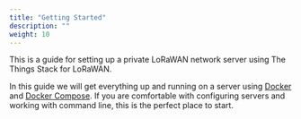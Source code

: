 ```yaml
---
title: "Getting Started"
description: ""
weight: 10
---
```


This is a guide for setting up a private LoRaWAN network server using The Things Stack for LoRaWAN.

In this guide we will get everything up and running on a server using [Docker](https://docs.docker.com/engine/) and [Docker Compose](https://docs.docker.com/compose/). If you are comfortable with configuring servers and working with command line, this is the perfect place to start.
